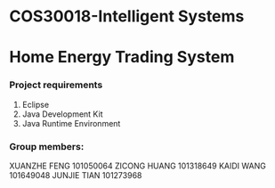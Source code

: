 # COS30018-Intelligent Systems
# Home Energy Trading System 
### Project requirements
1. Eclipse
2. Java Development Kit
3. Java Runtime Environment

### Group members: 
XUANZHE FENG 101050064
ZICONG HUANG 101318649
KAIDI WANG   101649048
JUNJIE TIAN  101273968
